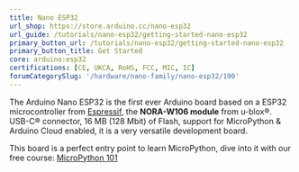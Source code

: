 ```yaml
---
title: Nano ESP32
url_shop: https://store.arduino.cc/nano-esp32
url_guide: /tutorials/nano-esp32/getting-started-nano-esp32
primary_button_url: /tutorials/nano-esp32/getting-started-nano-esp32
primary_button_title: Get Started
core: arduino:esp32
certifications: [CE, UKCA, RoHS, FCC, MIC, IC]
forumCategorySlug: '/hardware/nano-family/nano-esp32/190'
---
```


The Arduino Nano ESP32 is the first ever Arduino board based on a ESP32 microcontroller from [Espressif](https://www.espressif.com/en/products/socs/esp32), the **NORA-W106 module** from u-blox®. USB-C® connector, 16 MB (128 Mbit) of Flash, support for MicroPython & Arduino Cloud enabled, it is a very versatile development board.

This board is a perfect entry point to learn MicroPython, dive into it with our free course: [MicroPython 101](/micropython-course)